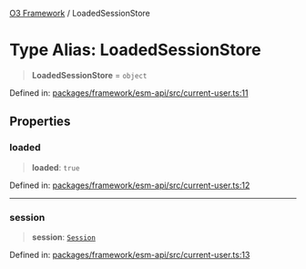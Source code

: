 [O3 Framework](../API.md) / LoadedSessionStore

# Type Alias: LoadedSessionStore

> **LoadedSessionStore** = `object`

Defined in: [packages/framework/esm-api/src/current-user.ts:11](https://github.com/openmrs/openmrs-esm-core/blob/18d2874f03a33a6ab8295af0e87ac97fdd150718/packages/framework/esm-api/src/current-user.ts#L11)

## Properties

### loaded

> **loaded**: `true`

Defined in: [packages/framework/esm-api/src/current-user.ts:12](https://github.com/openmrs/openmrs-esm-core/blob/18d2874f03a33a6ab8295af0e87ac97fdd150718/packages/framework/esm-api/src/current-user.ts#L12)

***

### session

> **session**: [`Session`](../interfaces/Session.md)

Defined in: [packages/framework/esm-api/src/current-user.ts:13](https://github.com/openmrs/openmrs-esm-core/blob/18d2874f03a33a6ab8295af0e87ac97fdd150718/packages/framework/esm-api/src/current-user.ts#L13)
